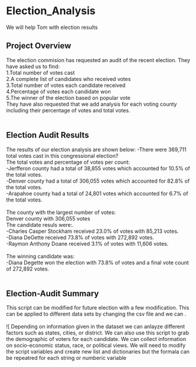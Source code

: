 # Election_Analysis
We will help Tom with election results
## Project Overview
The election commision has requested an audit of the recent election. They have asked us to find: <br>
  1.Total number of votes cast<br>
  2.A complete list of candidates who received votes<br>
  3.Total number of votes each candidate received<br>
  4.Percentage of votes each candidate won<br>
  5.The winner of the election based on popular vote<br>
They have also requested that we add analysis for each voting county including their percentage of votes and total votes.<br>
<br>
## Election Audit Results<br>
The results of our election analysis are shown below:
-There were 369,711 total votes cast in this congressional election?<br>
The total votes and percentage of votes per count:<br>
-Jerfferon county had a total of 38,855 votes which accounted for 10.5% of the total votes.<br>
-Denver county had a total of 306,055 votes which accounted for 82.8% of the total votes.<br>
-Arapahoe county had a total of 24,801 votes which accounted for 6.7% of the total votes.<br>
<br>
The county with the largest number of votes:<br>
Denver county with 306,055 votes
<br>
The candidate resuls were:.<br>
-Charles Casper Stockham received 23.0% of votes with 85,213 votes.<br>
-Diana DeGette received 73.8% of votes with 272,892 votes.<br>
-Raymon Anthony Doane received 3.1% of votes with 11,606 votes.<br>
<br>
The winning candidate was:<br>
-Diana Degette won the election with 73.8% of votes and a final vote count of 272,892 votes.<br>
<br>
## Election-Audit Summary
This script can be modified for future election with a few modification. This can be applied to different data sets by changing the csv file and we can .<br>
<br>
![
Depending on information given in the dataset we can anlayze different factors such as states, cities, or district. We can also use this script to grab the demographic of voters for each candidate. We can collect information on socio-economic status, race, or political views. We will need to modify the script variables and create new list and dictionaries but the formala can be repeatred for each string or numberic variable
